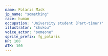 ```yaml
---
name: Polaris Mask
jp_name: "something"
race: human
occupation: "University student (Part-timer)"
illustrator: "shukou"
voice_actor: "someone"
sprite_prefix: fg_polaris
HP: 100
ATK: 100
---
```

